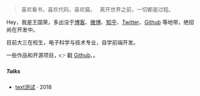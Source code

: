 > 喜欢看书，喜欢代码，喜欢猫，  
> 离开世界之前，一切都是过程。

Hey，我是王国荣，多出没于[博客](https://wangguorong.github.io)、[微博]()、[知乎]()、[Twitter]()、[Github](http://github.com/wangguorong1996) 等地带，绝招尚在开发中。

目前大三在校生，电子科学与技术专业，自学前端开发。

一些作品和开源项目，👉 戳 [Github](http://github.com/wangguorong1996)、[]()。 


##### Talks


- [text测试][1] · 2018

[1]: //#
